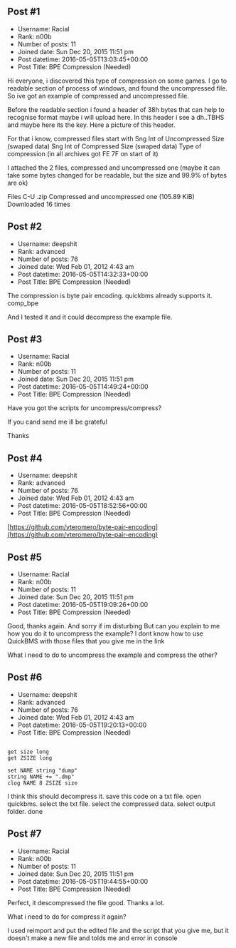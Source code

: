 ## Post #1
- Username: Racial
- Rank: n00b
- Number of posts: 11
- Joined date: Sun Dec 20, 2015 11:51 pm
- Post datetime: 2016-05-05T13:03:45+00:00
- Post Title: BPE Compression (Needed)

Hi everyone, i discovered this type of compression on some games. I go to readable section of process of windows, and found the uncompressed file. So ive got an example of compressed and uncompressed file.

Before the readable section i found a header of 38h bytes that can help to recognise format maybe i will upload here. In this header i see a dh..TBHS and maybe here its the key. Here a picture of this header.



For that i know, compressed files start with
Sng Int of Uncompressed Size (swaped data)
Sng Int of Compressed Size (swaped data)
Type of compression (in all archives got FE 7F on start of it)

I attached the 2 files, compressed and uncompressed one (maybe it can take some bytes changed for be readable, but the size and 99.9% of bytes are ok)


 Files C-U .zip
Compressed and uncompressed one (105.89 KiB) Downloaded 16 times
## Post #2
- Username: deepshit
- Rank: advanced
- Number of posts: 76
- Joined date: Wed Feb 01, 2012 4:43 am
- Post datetime: 2016-05-05T14:32:33+00:00
- Post Title: BPE Compression (Needed)

The compression is byte pair encoding.
quickbms already supports it.
comp_bpe

And I tested it and it could decompress the example file.
## Post #3
- Username: Racial
- Rank: n00b
- Number of posts: 11
- Joined date: Sun Dec 20, 2015 11:51 pm
- Post datetime: 2016-05-05T14:49:24+00:00
- Post Title: BPE Compression (Needed)

Have you got the scripts for uncompress/compress?

If you cand send me ill be grateful

Thanks
## Post #4
- Username: deepshit
- Rank: advanced
- Number of posts: 76
- Joined date: Wed Feb 01, 2012 4:43 am
- Post datetime: 2016-05-05T18:52:56+00:00
- Post Title: BPE Compression (Needed)

[https://github.com/vteromero/byte-pair-encoding](https://github.com/vteromero/byte-pair-encoding)
## Post #5
- Username: Racial
- Rank: n00b
- Number of posts: 11
- Joined date: Sun Dec 20, 2015 11:51 pm
- Post datetime: 2016-05-05T19:09:26+00:00
- Post Title: BPE Compression (Needed)

Good, thanks again. And sorry if im disturbing
But can you explain to me how you do it to uncompress the example?
I dont know how to use QuickBMS with those files that you give me in the link

What i need to do to uncompress the example and compress the other?
## Post #6
- Username: deepshit
- Rank: advanced
- Number of posts: 76
- Joined date: Wed Feb 01, 2012 4:43 am
- Post datetime: 2016-05-05T19:20:13+00:00
- Post Title: BPE Compression (Needed)

```

get size long
get ZSIZE long

set NAME string "dump"
string NAME += ".dmp"
clog NAME 8 ZSIZE size

```


I think this should decompress it.
save this code on a txt file.
open quickbms.
select the txt file.
select the compressed data.
select output folder.
done
## Post #7
- Username: Racial
- Rank: n00b
- Number of posts: 11
- Joined date: Sun Dec 20, 2015 11:51 pm
- Post datetime: 2016-05-05T19:44:55+00:00
- Post Title: BPE Compression (Needed)

Perfect, it descompressed the file good. Thanks a lot.  

What i need to do for compress it again?

I used reimport and put the edited file and the script that you give me, but it doesn't make a new file and tolds me and error in console
